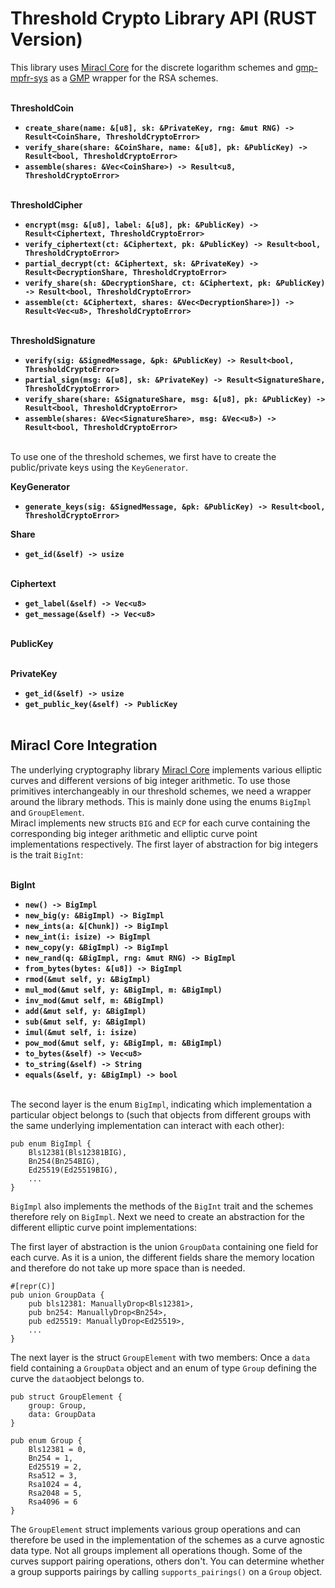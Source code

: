 # Threshold Crypto Library API (RUST Version)

This library uses [Miracl Core](https://github.com/miracl/core) for the discrete logarithm schemes and [gmp-mpfr-sys](https://crates.io/crates/gmp-mpfr-sys) as a [GMP](https://gmplib.org/) wrapper for the RSA schemes.<br><br>

**ThresholdCoin**<br>
- **`create_share(name: &[u8], sk: &PrivateKey, rng: &mut RNG) -> Result<CoinShare, ThresholdCryptoError>`**
- **`verify_share(share: &CoinShare, name: &[u8], pk: &PublicKey) -> Result<bool, ThresholdCryptoError>`**
- **`assemble(shares: &Vec<CoinShare>) -> Result<u8, ThresholdCryptoError>`**
<br><br>

**ThresholdCipher**<br>
- **`encrypt(msg: &[u8], label: &[u8], pk: &PublicKey) -> Result<Ciphertext, ThresholdCryptoError>`**
- **`verify_ciphertext(ct: &Ciphertext, pk: &PublicKey) -> Result<bool, ThresholdCryptoError>`**
- **`partial_decrypt(ct: &Ciphertext, sk: &PrivateKey) -> Result<DecryptionShare, ThresholdCryptoError>`**
- **`verify_share(sh: &DecryptionShare, ct: &Ciphertext, pk: &PublicKey) -> Result<bool, ThresholdCryptoError>`**
- **`assemble(ct: &Ciphertext, shares: &Vec<DecryptionShare>]) -> Result<Vec<u8>, ThresholdCryptoError>`**
<br><br>

**ThresholdSignature**<br>
- **`verify(sig: &SignedMessage, &pk: &PublicKey) -> Result<bool, ThresholdCryptoError>`**
- **`partial_sign(msg: &[u8], sk: &PrivateKey) -> Result<SignatureShare, ThresholdCryptoError>`**
- **`verify_share(share: &SignatureShare, msg: &[u8], pk: &PublicKey) -> Result<bool, ThresholdCryptoError>`**
- **`assemble(shares: &Vec<SignatureShare>, msg: &Vec<u8>) -> Result<bool, ThresholdCryptoError>`**
<br><br>

To use one of the threshold schemes, we first have to create the public/private keys using the `KeyGenerator`.

**KeyGenerator**<br>
- **`generate_keys(sig: &SignedMessage, &pk: &PublicKey) -> Result<bool, ThresholdCryptoError>`**


**Share** <br>
- **`get_id(&self) -> usize`**
<br><br>

**Ciphertext**<br>
- **`get_label(&self) -> Vec<u8>`**
- **`get_message(&self) -> Vec<u8>`**
<br><br>

**PublicKey** <br>
<br>

**PrivateKey** <br>
- **`get_id(&self) -> usize`**
- **`get_public_key(&self) -> PublicKey`**
<br><br>

## **Miracl Core Integration**

The underlying cryptography library [Miracl Core](https://github.com/miracl/core) implements various elliptic curves and different versions of big integer arithmetic. To use those primitives interchangeably in our threshold schemes, we need a wrapper around the library methods. This is mainly done using the enums `BigImpl` and `GroupElement`. <br>
Miracl implements new structs `BIG` and `ECP` for each curve containing the corresponding big integer arithmetic and elliptic curve point implementations respectively. The first layer of abstraction for big integers is the trait `BigInt`:
<br><br>

**BigInt** <br>
- **`new() -> BigImpl`**
- **`new_big(y: &BigImpl) -> BigImpl`**
- **`new_ints(a: &[Chunk]) -> BigImpl`**
- **`new_int(i: isize) -> BigImpl`**
- **`new_copy(y: &BigImpl) -> BigImpl`**
- **`new_rand(q: &BigImpl, rng: &mut RNG) -> BigImpl`**
- **`from_bytes(bytes: &[u8]) -> BigImpl`**
- **`rmod(&mut self, y: &BigImpl)`**
- **`mul_mod(&mut self, y: &BigImpl, m: &BigImpl)`**
- **`inv_mod(&mut self, m: &BigImpl)`**
- **`add(&mut self, y: &BigImpl)`**
- **`sub(&mut self, y: &BigImpl)`**
- **`imul(&mut self, i: isize)`**
- **`pow_mod(&mut self, y: &BigImpl, m: &BigImpl)`**
- **`to_bytes(&self) -> Vec<u8>`**
- **`to_string(&self) -> String`**
- **`equals(&self, y: &BigImpl) -> bool`**
<br><br>

The second layer is the enum `BigImpl`, indicating which implementation a particular object belongs to (such that objects from different groups with the same underlying implementation can interact with each other):

    pub enum BigImpl {
        Bls12381(Bls12381BIG),
        Bn254(Bn254BIG),
        Ed25519(Ed25519BIG),
        ...
    }

`BigImpl` also implements the methods of the `BigInt` trait and the schemes therefore rely on `BigImpl`. Next we need to create an abstraction for the different elliptic curve point implementations:

The first layer of abstraction is the union `GroupData` containing one field for each curve. As it is a union, the different fields share the memory location and therefore do not take up more space than is needed.

    #[repr(C)]
    pub union GroupData {
        pub bls12381: ManuallyDrop<Bls12381>,
        pub bn254: ManuallyDrop<Bn254>,
        pub ed25519: ManuallyDrop<Ed25519>,
        ...
    }

The next layer is the struct `GroupElement` with two members: Once a `data` field containing a `GroupData` object and an enum of type `Group` defining the curve the `data`object belongs to.

    pub struct GroupElement {
        group: Group,
        data: GroupData
    }

    pub enum Group {
        Bls12381 = 0,
        Bn254 = 1,
        Ed25519 = 2,
        Rsa512 = 3,
        Rsa1024 = 4,
        Rsa2048 = 5,
        Rsa4096 = 6
    }

The `GroupElement` struct implements various group operations and can therefore be used in the implementation of the schemes as a curve agnostic data type. Not all groups implement all operations though. Some of the curves support pairing operations, others don't. You can determine whether a group supports pairings by calling `supports_pairings()` on a `Group` object.
